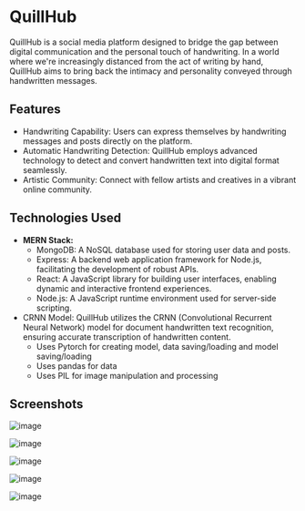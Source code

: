 # QuillHub
QuillHub is a social media platform designed to bridge the gap between digital communication and the personal touch of handwriting. In a world where we're increasingly distanced from the act of writing by hand, QuillHub aims to bring back the intimacy and personality conveyed through handwritten messages.

## Features
- Handwriting Capability: Users can express themselves by handwriting messages and posts directly on the platform.
- Automatic Handwriting Detection: QuillHub employs advanced technology to detect and convert handwritten text into digital format seamlessly.
- Artistic Community: Connect with fellow artists and creatives in a vibrant online community.

## Technologies Used
- **MERN Stack:**
  - MongoDB: A NoSQL database used for storing user data and posts.
  - Express: A backend web application framework for Node.js, facilitating the development of robust APIs.
  - React: A JavaScript library for building user interfaces, enabling dynamic and interactive frontend experiences.
  - Node.js: A JavaScript runtime environment used for server-side scripting.
- CRNN Model: QuillHub utilizes the CRNN (Convolutional Recurrent Neural Network) model for document handwritten text recognition, ensuring accurate transcription of handwritten content.
  - Uses Pytorch for creating model, data saving/loading and model saving/loading
  - Uses pandas for data
  - Uses PIL for image manipulation and processing


## Screenshots
![image](https://github.com/seandixit/Quillhub/assets/153400712/29bcd58a-1d55-42e6-8301-c1f7072376d6)

![image](https://github.com/seandixit/Quillhub/assets/153400712/93e1d098-d9f9-4f95-ac4a-178bf4ba023f)

![image](https://github.com/seandixit/Quillhub/assets/153400712/b276c529-a52a-49d8-a021-7879eb18aabc)

![image](https://github.com/seandixit/Quillhub/assets/153400712/ba12298a-70ff-4d35-983c-7c61ddd48ac4)

![image](https://github.com/seandixit/Quillhub/assets/153400712/1b6ec9d3-8f92-4e54-b7b8-3f204fb6218b)





